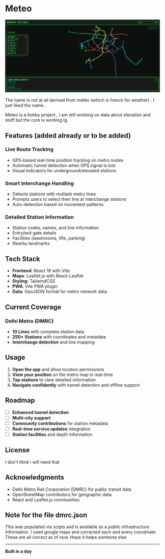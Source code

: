# Meteo

![Meteo](./pictures//meteo.png)

The name is not at all derived from météo (which is french for weather) . I just liked the name..


Meteo is a hobby project , I am still working on data about elevation and stuff but the core is working ig.


## Features (added already or to be added)

### **Live Route Tracking**
- GPS-based real-time position tracking on metro routes
- Automatic tunnel detection when GPS signal is lost
- Visual indicators for underground/elevated stations

### **Smart Interchange Handling**
- Detects stations with multiple metro lines
- Prompts users to select their line at interchange stations
- Auto-detection based on movement patterns

### **Detailed Station Information**
- Station codes, names, and line information
- Entry/exit gate details
- Facilities (washrooms, lifts, parking)
- Nearby landmarks

## Tech Stack

- **Frontend**: React 18 with Vite
- **Maps**: Leaflet.js with React-Leaflet
- **Styling**: TailwindCSS
- **PWA**: Vite PWA plugin
- **Data**: GeoJSON format for metro network data

## Current Coverage

### Delhi Metro (DMRC)
- **10 Lines** with complete station data
- **250+ Stations** with coordinates and metadata
- **Interchange detection** and line mapping

## Usage

1. **Open the app** and allow location permissions
2. **View your position** on the metro map in real-time
3. **Tap stations** to view detailed information
4. **Navigate confidently** with tunnel detection and offline support


## Roadmap

- [ ] **Enhanced tunnel detection**
- [ ] **Multi-city support** 
- [ ] **Community contributions** for station metadata
- [ ] **Real-time service updates** integration
- [ ] **Station facilities** and depth information

## License

I don't think i will need that

## Acknowledgments

- Delhi Metro Rail Corporation (DMRC) for public transit data
- OpenStreetMap contributors for geographic data
- React and Leaflet.js communities

## Note for the file dmrc.json
This was populated via scipts and is available as a public infrastructure information. I used google maps and corrected each and every coordinate. These are all correct as of now.
Hope it helps someone else 


---

**Built in a day**
